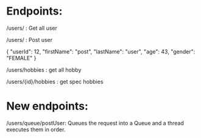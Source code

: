 # Endpoints:

/users/ : Get all user

/users/ : Post user 

{
    "userId": 12,
    "firstName": "post",
    "lastName": "user",
    "age": 43,
    "gender": "FEMALE"
}

/users/hobbies : get all hobby

/users/{id}/hobbies : get spec hobbies

# New endpoints:

/users/queue/postUser: Queues the request into a Queue and a thread executes them in order.


